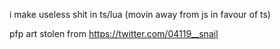 i make useless shit in ts/lua (movin away from js in favour of ts)

pfp art stolen from https://twitter.com/04119__snail
